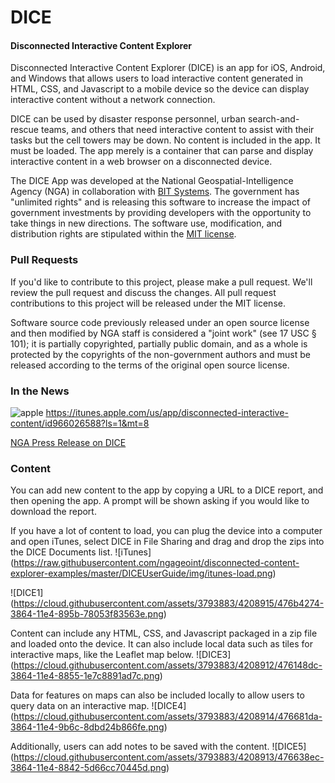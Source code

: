 # DICE

#### Disconnected Interactive Content Explorer ####

Disconnected Interactive Content Explorer (DICE) is an app for iOS, Android, and Windows that allows users to load interactive content generated in HTML, CSS, and Javascript to a mobile device so the device can display interactive content without a network connection.

DICE can be used by disaster response personnel, urban search-and-rescue teams, and others that need interactive content to assist with their tasks but the cell towers may be down.  No content is included in the app.  It must be loaded.  The app merely is a container that can parse and display interactive content in a web browser on a disconnected device.

The DICE App was developed at the National Geospatial-Intelligence Agency (NGA) in collaboration with [BIT Systems](https://www.bit-sys.com/index.jsp). The government has "unlimited rights" and is releasing this software to increase the impact of government investments by providing developers with the opportunity to take things in new directions. The software use, modification, and distribution rights are stipulated within the [MIT license](http://choosealicense.com/licenses/mit/).

### Pull Requests ###
If you'd like to contribute to this project, please make a pull request. We'll review the pull request and discuss the changes. All pull request contributions to this project will be released under the MIT license.

Software source code previously released under an open source license and then modified by NGA staff is considered a "joint work" (see 17 USC § 101); it is partially copyrighted, partially public domain, and as a whole is protected by the copyrights of the non-government authors and must be released according to the terms of the original open source license.

### In the News
![apple](https://cloud.githubusercontent.com/assets/5178768/3282091/12748fd8-f4d7-11e3-837c-25e9c5423116.png)
https://itunes.apple.com/us/app/disconnected-interactive-content/id966026588?ls=1&mt=8

[NGA Press Release on DICE](https://www1.nga.mil/MediaRoom/PressReleases/Pages/2015-06.aspx)

### Content
You can add new content to the app by copying a URL to a DICE report, and then opening the app. A prompt will be shown asking if you would like to download the report.

If you have a lot of content to load, you can plug the device into a computer and open iTunes, select DICE in File Sharing and drag and drop the zips into the DICE Documents list.
![iTunes] (https://raw.githubusercontent.com/ngageoint/disconnected-content-explorer-examples/master/DICEUserGuide/img/itunes-load.png)

![DICE1] (https://cloud.githubusercontent.com/assets/3793883/4208915/476b4274-3864-11e4-895b-78053f83563e.png)

Content can include any HTML, CSS, and Javascript packaged in a zip file and loaded onto the device. It can also include local data such as tiles for interactive maps, like the Leaflet map below.
![DICE3] (https://cloud.githubusercontent.com/assets/3793883/4208912/476148dc-3864-11e4-8855-1e7c8891ad7c.png)

Data for features on maps can also be included locally to allow users to query data on an interactive map.
![DICE4] (https://cloud.githubusercontent.com/assets/3793883/4208914/476681da-3864-11e4-9b6c-8dbd24b866fe.png)

Additionally, users can add notes to be saved with the content.
![DICE5] (https://cloud.githubusercontent.com/assets/3793883/4208913/476638ec-3864-11e4-8842-5d66cc70445d.png)
